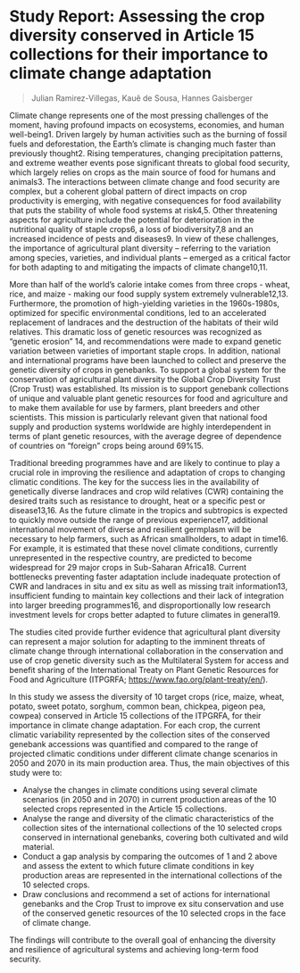 # Study Report: Assessing the crop diversity conserved in Article 15 collections for their importance to climate change adaptation

> Julian Ramirez-Villegas, Kauê de Sousa, Hannes Gaisberger

Climate change represents one of the most pressing challenges of the moment, having profound impacts on ecosystems, economies, and human well-being1. Driven largely by human activities such as the burning of fossil fuels and deforestation, the Earth’s climate is changing much faster than previously thought2. Rising temperatures, changing precipitation patterns, and extreme weather events pose significant threats to global food security, which largely relies on crops as the main source of food for humans and animals3. The interactions between climate change and food security are complex, but a coherent global pattern of direct impacts on crop productivity is emerging, with negative consequences for food availability that puts the stability of whole food systems at risk4,5. Other threatening aspects for agriculture include the potential for deterioration in the nutritional quality of staple crops6, a loss of biodiversity7,8 and an increased incidence of pests and diseases9. In view of these challenges, the importance of agricultural plant diversity – referring to the variation among species, varieties, and individual plants – emerged as a critical factor for both adapting to and mitigating the impacts of climate change10,11.

More than half of the world’s calorie intake comes from three crops - wheat, rice, and maize - making our food supply system extremely vulnerable12,13. Furthermore, the promotion of high-yielding varieties in the 1960s-1980s, optimized for specific environmental conditions, led to an accelerated replacement of landraces and the destruction of the habitats of their wild relatives. This dramatic loss of genetic resources was recognized as “genetic erosion” 14, and recommendations were made to expand genetic variation between varieties of important staple crops. In addition, national and international programs have been launched to collect and preserve the genetic diversity of crops in genebanks. To support a global system for the conservation of agricultural plant diversity the Global Crop Diversity Trust (Crop Trust) was established. Its mission is to support genebank collections of unique and valuable plant genetic resources for food and agriculture and to make them available for use by farmers, plant breeders and other scientists. This mission is particularly relevant given that national food supply and production systems worldwide are highly interdependent in terms of plant genetic resources, with the average degree of dependence of countries on “foreign” crops being around 69%15.

Traditional breeding programmes have and are likely to continue to play a crucial role in improving the resilience and adaptation of crops to changing climatic conditions. The key for the success lies in the availability of genetically diverse landraces and crop wild relatives (CWR) containing the desired traits such as resistance to drought, heat or a specific pest or disease13,16. As the future climate in the tropics and subtropics is expected to quickly move outside the range of previous experience17, additional international movement of diverse and resilient germplasm will be necessary to help farmers, such as African smallholders, to adapt in time16. For example, it is estimated that these novel climate conditions, currently unrepresented in the respective country, are predicted to become widespread for 29 major crops in Sub-Saharan Africa18. Current bottlenecks preventing faster adaptation include inadequate protection of CWR and landraces in situ and ex situ as well as missing trait information13, insufficient funding to maintain key collections and their lack of integration into larger breeding programmes16, and disproportionally low research investment levels for crops better adapted to future climates in general19.

The studies cited provide further evidence that agricultural plant diversity can represent a major solution for adapting to the imminent threats of climate change through international collaboration in the conservation and use of crop genetic diversity such as the Multilateral System for access and benefit sharing of the International Treaty on Plant Genetic Resources for Food and Agriculture (ITPGRFA; https://www.fao.org/plant-treaty/en/).

In this study we assess the diversity of 10 target crops (rice, maize, wheat, potato, sweet potato, sorghum, common bean, chickpea, pigeon pea, cowpea) conserved in Article 15 collections of the ITPGRFA, for their importance in climate change adaptation. For each crop, the current climatic variability represented by the collection sites of the conserved genebank accessions was quantified and compared to the range of projected climatic conditions under different climate change scenarios in 2050 and 2070 in its main production area. Thus, the main objectives of this study were to: 

- Analyse the changes in climate conditions using several climate scenarios (in 2050 and in 2070) in current production areas of the 10 selected crops represented in the Article 15 collections. 
- Analyse the range and diversity of the climatic characteristics of the collection sites of the international collections of the 10 selected crops conserved in international genebanks, covering both cultivated and wild material.
- Conduct a gap analysis by comparing the outcomes of 1 and 2 above and assess the extent to which future climate conditions in key production areas are represented in the international collections of the 10 selected crops.
- Draw conclusions and recommend a set of actions for international genebanks and the Crop Trust to improve ex situ conservation and use of the conserved genetic resources of the 10 selected crops in the face of climate change.

The findings will contribute to the overall goal of enhancing the diversity and resilience of agricultural systems and achieving long-term food security.


